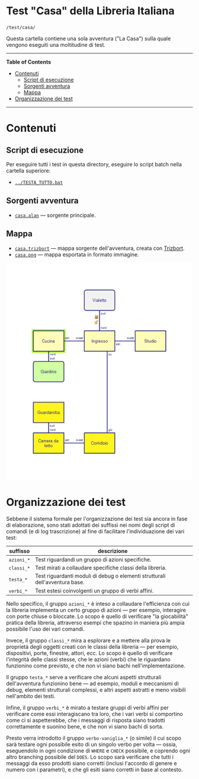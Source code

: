 # Test "Casa" della Libreria Italiana

    /test/casa/

Questa cartella contiene una sola avventura ("La Casa") sulla quale vengono eseguiti una moltitudine di test.


-----

**Table of Contents**

<!-- MarkdownTOC autolink="true" bracket="round" autoanchor="false" lowercase="only_ascii" uri_encoding="true" levels="1,2,3" -->

- [Contenuti](#contenuti)
    - [Script di esecuzione](#script-di-esecuzione)
    - [Sorgenti avventura](#sorgenti-avventura)
    - [Mappa](#mappa)
- [Organizzazione dei test](#organizzazione-dei-test)

<!-- /MarkdownTOC -->

-----

# Contenuti

## Script di esecuzione

Per eseguire tutti i test in questa directory, eseguire lo script batch nella cartella superiore:

- [`../TESTA_TUTTO.bat`][TESTA_TUTTO]

## Sorgenti avventura

- [`casa.alan`][casa] — sorgente principale.

## Mappa

- [`casa.trizbort`][casa.trizbort] — mappa sorgente dell'avventura, creata con [Trizbort].
- [`casa.png`][casa.png] — mappa esportata in formato immagine.

![mappa avventura](casa.png "La mappa dell'avventura (creata con Trizbort)")

# Organizzazione dei test

Sebbene il sistema formale per l'organizzazione dei test sia ancora in fase di elaborazione, sono stati adottati dei suffissi nei nomi degli script di comandi (e di log trascrizione) al fine di facilitare l'individuazione dei vari test:

|  suffisso  |                                 descrizione                                  |
|------------|------------------------------------------------------------------------------|
| `azioni_*` | Test riguardandi un gruppo di azioni specifiche.                             |
| `classi_*` | Test mirati a collaudare specifiche classi della libreria.                   |
| `testa_*`  | Test riguardanti moduli di debug o elementi strutturali dell'avventura base. |
| `verbi_*`  | Test estesi coinvolgenti un gruppo di verbi affini.                          |

Nello specifico, il gruppo `azioni_*` è inteso a collaudare l'efficienza con cui la libreria implementa un certo gruppo di azioni — per esempio, interagire con porte chiuse o bloccate. Lo scopo è quello di verificare "la giocabilità" pratica della libreria, attraverso esempi che spazino in maniera più ampia possibile l'uso dei vari comandi.

Invece, il gruppo `classi_*` mira a esplorare e a mettere alla prova le proprietà degli oggetti creati con le classi della libreria — per esempio, dispositivi, porte, finestre, attori, ecc. Lo scopo è quello di verificare l'integrità delle classi stesse, che le azioni (verbi) che le riguardano funzionino come previsto, e che non vi siano bachi nell'implementazione.

Il gruppo `testa_*` serve a verificare che alcuni aspetti strutturali dell'avventura funzionino bene — ad esempio, moduli e meccanismi di debug, elementi strutturali complessi, e altri aspetti astratti e meno visibili nell'ambito dei testi.

Infine, il gruppo `verbi_*` è mirato a testare gruppi di verbi affini per verificare come essi interagiscano tra loro, che i vari verbi si comportino come ci si aspetterebbe, che i messaggi di risposta siano tradotti correttamente e suonino bene, e che non vi siano bachi di sorta.

Presto verra introdotto il gruppo `verbo-vaniglia_*` (o simile) il cui scopo sarà testare ogni possibile esito di un singolo verbo per volta — ossia, eseguendolo in ogni condizione di `WHERE` e `CHECK` possibile, e coprendo ogni altro branching possibile del `DOES`. Lo scopo sarà verificare che tutti i messaggi da esso prodotti siano corretti (inclusi l'accordo di genere e numero con i parametri), e che gli esiti siano corretti in base al contesto.



<!-----------------------------------------------------------------------------
                               REFERENCE LINKS                                
------------------------------------------------------------------------------>

<!-- File di Progetto -->

[TESTA_TUTTO]: ../TESTA_TUTTO.bat

[casa]: ./casa.alan "Vedi sorgente"
[casa.png]: ./casa.png "Apri immagine"
[casa.trizbort]: ./casa.trizbort "Apri mappa con Trizbort"
[inc_debaca]: ./inc_debaca.i "Vedi sorgente"

<!-- Collegamenti Esterni -->

[Trizbort]: https://trizbort.genstein.net/ "Visita il sito di Trizbort"

<!-- EOF -->
